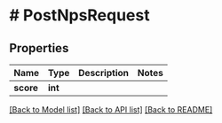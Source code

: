 # # PostNpsRequest

## Properties

Name | Type | Description | Notes
------------ | ------------- | ------------- | -------------
**score** | **int** |  |

[[Back to Model list]](../../README.md#models) [[Back to API list]](../../README.md#endpoints) [[Back to README]](../../README.md)
